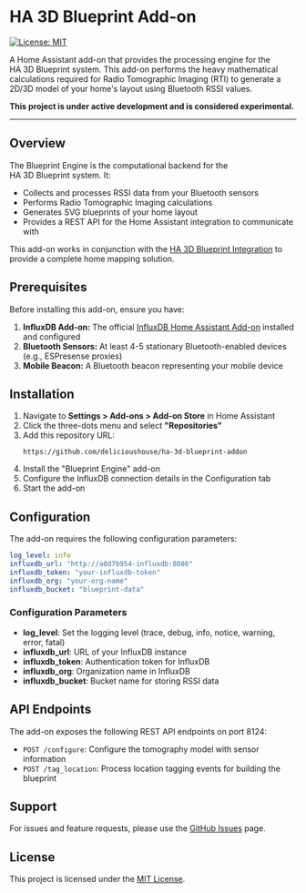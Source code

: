 # HA 3D Blueprint Add-on

[![License: MIT](https://img.shields.io/badge/License-MIT-yellow.svg)](https://opensource.org/licenses/MIT)

A Home Assistant add-on that provides the processing engine for the HA&nbsp;3D&nbsp;Blueprint&nbsp;system. This add-on performs the heavy mathematical calculations required for Radio Tomographic Imaging (RTI) to generate a 2D/3D model of your home's layout using Bluetooth RSSI values.

**This project is under active development and is considered experimental.**

---

## Overview

The Blueprint Engine is the computational backend for the HA&nbsp;3D&nbsp;Blueprint&nbsp;system. It:

- Collects and processes RSSI data from your Bluetooth sensors
- Performs Radio Tomographic Imaging calculations
- Generates SVG blueprints of your home layout
- Provides a REST API for the Home Assistant integration to communicate with

This add-on works in conjunction with the [HA 3D Blueprint Integration](https://github.com/delicioushouse/ha-3d-blueprint-integration) to provide a complete home mapping solution.

## Prerequisites

Before installing this add-on, ensure you have:

1. **InfluxDB Add-on:** The official [InfluxDB Home Assistant Add-on](https://github.com/home-assistant/addons/blob/master/influxdb/DOCS.md) installed and configured
2. **Bluetooth Sensors:** At least 4-5 stationary Bluetooth-enabled devices (e.g., ESPresense proxies)
3. **Mobile Beacon:** A Bluetooth beacon representing your mobile device

## Installation

1. Navigate to **Settings > Add-ons > Add-on Store** in Home Assistant
2. Click the three-dots menu and select **"Repositories"**
3. Add this repository URL:
   ```
   https://github.com/delicioushouse/ha-3d-blueprint-addon
   ```
4. Install the "Blueprint Engine" add-on
5. Configure the InfluxDB connection details in the Configuration tab
6. Start the add-on

## Configuration

The add-on requires the following configuration parameters:

```yaml
log_level: info
influxdb_url: "http://a0d7b954-influxdb:8086"
influxdb_token: "your-influxdb-token"
influxdb_org: "your-org-name"
influxdb_bucket: "blueprint-data"
```

### Configuration Parameters

- **log_level**: Set the logging level (trace, debug, info, notice, warning, error, fatal)
- **influxdb_url**: URL of your InfluxDB instance
- **influxdb_token**: Authentication token for InfluxDB
- **influxdb_org**: Organization name in InfluxDB
- **influxdb_bucket**: Bucket name for storing RSSI data

## API Endpoints

The add-on exposes the following REST API endpoints on port 8124:

- `POST /configure`: Configure the tomography model with sensor information
- `POST /tag_location`: Process location tagging events for building the blueprint

## Support

For issues and feature requests, please use the [GitHub Issues](https://github.com/delicioushouse/ha-3d-blueprint-addon/issues) page.

## License

This project is licensed under the [MIT License](LICENSE).
